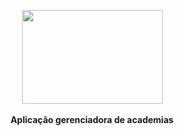<p align="center">
  <img width="225" height="150" src="https://github.com/Rocketseat/bootcamp-gostack-desafio-02/raw/master/.github/logo.png">
    <br><br>
    <b>Aplicação gerenciadora de academias</b><br>
</p>


